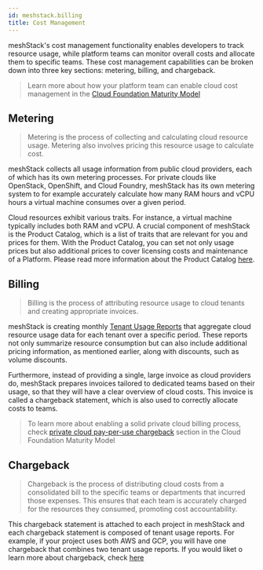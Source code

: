 ```yaml
---
id: meshstack.billing
title: Cost Management
---
```


meshStack's cost management functionality enables developers to track resource usage, while platform teams can monitor overall costs and allocate them to specific teams. These cost management capabilities can be broken down into three key sections: metering, billing, and chargeback.


> Learn more about how your platform team can enable cloud cost management in
> the [Cloud Foundation Maturity Model](https://cloudfoundation.meshcloud.io/maturity-model/cost-management/)


## Metering

> Metering is the process of collecting and calculating cloud resource usage. Metering also involves pricing this resource usage to calculate cost.

meshStack collects all usage information from public cloud providers, each of which has its own metering processes. For private clouds like OpenStack, OpenShift, and Cloud Foundry, meshStack has its own metering system to for example accurately calculate how many RAM hours and vCPU hours a virtual machine consumes over a given period.

Cloud resources exhibit various traits. For instance, a virtual machine typically includes both RAM and vCPU. A crucial component of meshStack is the Product Catalog, which is a list of traits that are relevant for you and prices for them. With the Product Catalog, you can set not only usage prices but also additional prices to cover licensing costs and maintenance of a Platform. Please read more information about the Product Catalog [here](meshstack.billing-configuration.md#setting-internal-prices).


## Billing

> Billing is the process of attributing resource usage to cloud tenants and creating appropriate invoices.

meshStack is creating monthly [Tenant Usage Reports](meshcloud.cost-management.md) that aggregate cloud resource usage data for each tenant over a specific period. These reports not only summarize resource consumption but can also include additional pricing information, as mentioned earlier, along with discounts, such as volume discounts.

Furthermore, instead of providing a single, large invoice as cloud providers do, meshStack prepares invoices tailored to dedicated teams based on their usage, so that they will have a clear overview of cloud costs. This invoice is called a chargeback statement, which is also used to correctly allocate costs to teams. 


> To learn more about enabling a solid private cloud billing process, check [private cloud pay-per-use chargeback](https://cloudfoundation.meshcloud.io/maturity-model/cost-management/private-cloud-pay-per-use-chargeback.html) section in the Cloud Foundation Maturity Model

## Chargeback 

> Chargeback is the process of distributing cloud costs from a consolidated bill to the specific teams or departments that incurred those expenses. This ensures that each team is accurately charged for the resources they consumed, promoting cost accountability.

This chargeback statement is attached to each project in meshStack and each chargeback statement is composed of tenant usage reports. For example, if your project uses both AWS and GCP, you will have one chargeback that combines two tenant usage reports. If you would liket o learn more about chargeback, check [here](meshcloud.cost-management.md)
